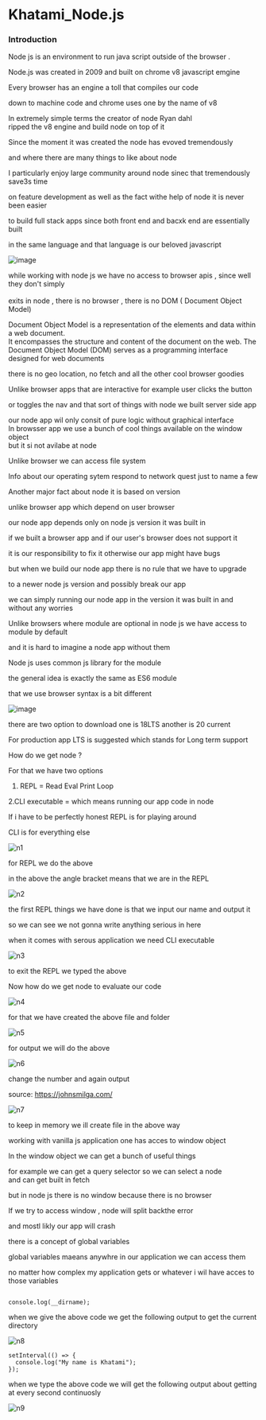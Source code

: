 # Khatami_Node.js

### Introduction

Node js is an environment to run java script outside of the browser .<br>

Node.js was created in 2009 and built on chrome v8 javascript emgine <br>

Every browser has an engine a toll that compiles our code <br>

down to machine code and chrome uses one by the name of v8 <br>

In extremely simple terms the creator of node Ryan dahl <br>
 ripped the v8 engine and build node on top of it <br>

 Since the moment it was created the node has evoved tremendously <br>

 and where there are many things to like about node <br>

 I particularly enjoy large community around node sinec that tremendously save3s time <br>

 on feature development as well as the fact withe help of node it is never been easier <br>

 to build full stack apps since both front end and bacxk end are essentially built  <br>

 in the same language and that language is our beloved javascript <br>

![image](https://github.com/C191068/Khatami_Node.js/assets/89090776/109abdd4-62bc-422a-8908-f4ad77da3b6c)

 
while working with node js we have no access to browser apis , since well they don't simply <br>
\
exits in node , there is no browser , there is no DOM ( Document Object Model)  <br>

Document Object Model is a representation of the elements and data within a web document.<br>
It encompasses the structure and content of the document on the web. The Document Object Model (DOM) serves as a programming interface designed for web documents <br>
 
there is no geo location, no fetch and all the other cool browser goodies   <br>

Unlike browser apps that are interactive for example user clicks the button <br>

or toggles the nav and that sort of things with node we built server side app <br>

our node app wil only consit of pure logic without graphical interface <br>
 In browsser app we use a bunch of cool things available on the window object  <br>
but it si not avilabe at node <br>

Unlike browser we can access file system <br>

Info about our operating sytem respond to network quest just to name a few <br>

Another major fact about node it is based on version <br>

unlike browser app which depend on user browser <br>

our node app depends only on node js version it was built in  <br>

if we built a browser app and if our user's browser does not support it <br>

it is our responsibility to fix it otherwise our app might have bugs  <br>

but when we build our node app there is no rule that we have to upgrade <br>

to a newer node js version and possibly break our app  <br>

we can simply running our node app in the version it was built in and without any worries  <br>

Unlike browsers where module are optional in node js we have access to module by default <br>

and it is hard to imagine a node app without them <br>

Node js uses common js library for the module 

the general idea is exactly the same as ES6 module <br>

that we use browser syntax is a bit different <br>

![image](https://github.com/C191068/Khatami_Node.js/assets/89090776/0ee4033d-55de-4abf-ad95-e09564c5a470)

there are two option to download one is 18LTS another is 20 current <br>

For production app LTS is suggested which stands for Long term support <br>


How do we get node ? <br>

For that we have two options <br>

1. REPL = Read Eval Print Loop <br>

2.CLI executable = which means running our app code in node <br>

If i have to be perfectly honest REPL is for playing around <br>

CLI is for everything else <br>

![n1](https://github.com/C191068/Khatami_Node.js/assets/89090776/a3d393ad-e734-4cd4-8d09-57474fdd1df4)

for REPL we do the above <br>

in the above the angle bracket means that we are in the REPL <br>

![n2](https://github.com/C191068/Khatami_Node.js/assets/89090776/32a87137-9e12-42c8-9029-bdff4ce623dd)

the first REPL things we have done is that we input our name and output it <br>

so we can see we not  gonna write anything serious in here <br>

when it comes with serous application we need CLI executable 

![n3](https://github.com/C191068/Khatami_Node.js/assets/89090776/77c830a2-cc86-49c9-86dd-b2f9941be5ee)

to exit the REPL we typed the above <br>

Now how do we get node to evaluate our code <br>

![n4](https://github.com/C191068/Khatami_Node.js/assets/89090776/f02cbe4a-8691-4d72-a25f-7c43b8e2452e)

for that we have created the above file and folder <br>

![n5](https://github.com/C191068/Khatami_Node.js/assets/89090776/7361f0e0-35d4-4d6b-84df-010e632270d1)

for output we will do the above <br>

![n6](https://github.com/C191068/Khatami_Node.js/assets/89090776/8248f7c5-e269-4794-86e3-c6eb876e2df5)

change the number and again output <br>


source: https://johnsmilga.com/ <br>


![n7](https://github.com/C191068/Khatami_Node.js/assets/89090776/fc4c4f45-da6a-4e65-bf24-c33e7b0ca617)

to keep in memory we ill create file in the above way <br>


working with vanilla js application one has acces to window object <br>


In the window object we can get a bunch of useful things <br>

for example we can get a query selector so we can select a node <br>
and can get built in fetch <br>

but in node js there is no window because there is no browser <br>


If we try to access window , node will split backthe error <br>

and mostl likly our app will crash <br>

there is a concept of global variables <br>

global variables maeans anywhre in our application we can access them <br>

no matter how complex my application gets or whatever i wil have acces to those variables <br>


```

console.log(__dirname);

```


when we give the above code we get the following output to get the current directory <br>


![n8](https://github.com/C191068/Khatami_Node.js/assets/89090776/d0990c21-8b3f-4e65-ad19-309079b50980)



```
setInterval(() => {
  console.log("My name is Khatami");
});

```



when we type the above code we will get the following output about getting at every second continuosly <br>

![n9](https://github.com/C191068/Khatami_Node.js/assets/89090776/0f09d719-5a04-4536-aeda-de1a48bdff89)

























 



 


